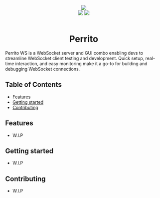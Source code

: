 <div align="center">
  <img src="https://github.com/KAIKAKU-AI/perrito-ws/assets/46272051/cf9aa88f-55d5-48a2-bfa4-e8dcdd4000a1">
  <br>
  <a href="https://github.com/KAIKAKU-AI/perrito-ws/issues"><img src="https://img.shields.io/github/issues/kaikaku-ai/perrito-ws"/></a>
  <a href="https://www.linkedin.com/company/kaikaku-ai/"><img src="https://img.shields.io/badge/We're%20hiring!-blue.svg"/></a>
  <br>
  <br>
  <h1>Perrito</h1>
</div>

Perrito WS is a WebSocket server and GUI combo enabling devs to streamline WebSocket client testing and development. Quick setup, real-time interaction, and easy monitoring make it a go-to for building and debugging WebSocket connections.

## Table of Contents

- [Features](#features)
- [Getting started](#getting-started)
- [Contributing](#contributing)

## Features

- W.I.P

## Getting started

- W.I.P

## Contributing

- W.I.P
